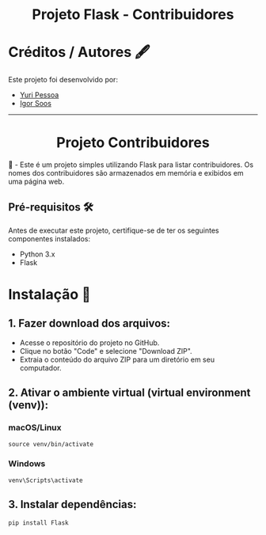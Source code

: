 <div align="center">
            <h1>Projeto Flask - Contribuidores</h1>  
</div>

# Créditos / Autores 🖋️
Este projeto foi desenvolvido por:
* [Yuri Pessoa](https://github.com/yurisilpess)
* [Igor Soos](https://github.com/igor-soos)

------------

<div align="center">
            <h1>Projeto Contribuidores</h1>  
</div>

📌 - Este é um projeto simples utilizando Flask para listar contribuidores. Os nomes dos contribuidores são armazenados em memória e exibidos em uma página web.

## Pré-requisitos 🛠️

Antes de executar este projeto, certifique-se de ter os seguintes componentes instalados:

- Python 3.x
- Flask

# Instalação 🔧

## 1. **Fazer download dos arquivos:**

- Acesse o repositório do projeto no GitHub.
- Clique no botão "Code" e selecione "Download ZIP".
- Extraia o conteúdo do arquivo ZIP para um diretório em seu computador.


## 2. **Ativar o ambiente virtual (virtual environment (venv)):**
### macOS/Linux
```
source venv/bin/activate   
```

### Windows
```
venv\Scripts\activate
```


## 3. **Instalar dependências:**

```
pip install Flask
```
